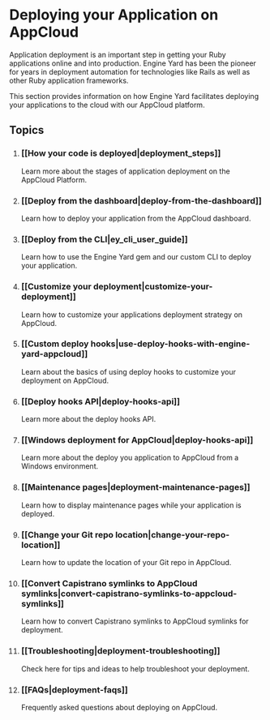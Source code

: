 # Deploying your Application on AppCloud

Application deployment is an important step in getting your Ruby 
applications online and into production. Engine Yard has been the 
pioneer for years in deployment automation for technologies like 
Rails as well as other Ruby application frameworks.

This section provides information on how Engine Yard facilitates 
deploying your applications to the cloud with our AppCloud platform.

## Topics


1. ### [[How your code is deployed|deployment_steps]]
   Learn more about the stages of application deployment on the AppCloud Platform.

2. ### [[Deploy from the dashboard|deploy-from-the-dashboard]]
   Learn how to deploy your application from the AppCloud dashboard.

3. ### [[Deploy from the CLI|ey_cli_user_guide]]
   Learn how to use the Engine Yard gem and our custom CLI to deploy your application.

4. ### [[Customize your deployment|customize-your-deployment]]
   Learn how to customize your applications deployment strategy on AppCloud.

5. ### [[Custom deploy hooks|use-deploy-hooks-with-engine-yard-appcloud]]
   Learn about the basics of using deploy hooks to customize your deployment on AppCloud.

6. ### [[Deploy hooks API|deploy-hooks-api]]
   Learn more about the deploy hooks API.

6. ### [[Windows deployment for AppCloud|deploy-hooks-api]]
   Learn more about the deploy you application to AppCloud from a Windows environment.

7. ### [[Maintenance pages|deployment-maintenance-pages]]
   Learn how to display maintenance pages while your application is deployed.

8. ### [[Change your Git repo location|change-your-repo-location]]
   Learn how to update the location of your Git repo in AppCloud.

9. ### [[Convert Capistrano symlinks to AppCloud symlinks|convert-capistrano-symlinks-to-appcloud-symlinks]]
   Learn how to convert Capistrano symlinks to AppCloud symlinks for deployment.
   
10. ### [[Troubleshooting|deployment-troubleshooting]]
    Check here for tips and ideas to help troubleshoot your deployment.

11. ### [[FAQs|deployment-faqs]]
    Frequently asked questions about deploying on AppCloud.